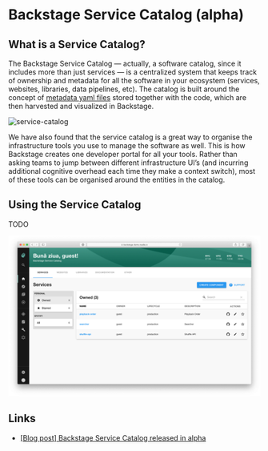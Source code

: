 # Backstage Service Catalog (alpha)

## What is a Service Catalog?

The Backstage Service Catalog — actually, a software catalog, since it includes
more than just services — is a centralized system that keeps track of ownership
and metadata for all the software in your ecosystem (services, websites,
libraries, data pipelines, etc). The catalog is built around the concept of
[metadata yaml files](../../architecture-decisions/adr002-default-catalog-file-format.md#format)
stored together with the code, which are then harvested and visualized in
Backstage.

![service-catalog](https://backstage.io/blog/assets/6/header.png)

We have also found that the service catalog is a great way to organise the
infrastructure tools you use to manage the software as well. This is how
Backstage creates one developer portal for all your tools. Rather than asking
teams to jump between different infrastructure UI’s (and incurring additional
cognitive overhead each time they make a context switch), most of these tools
can be organised around the entities in the catalog.

## Using the Service Catalog

TODO

![](service-catalog-home.png)

## Links

- [[Blog post] Backstage Service Catalog released in alpha](https://backstage.io/blog/2020/06/22/backstage-service-catalog-alpha)
